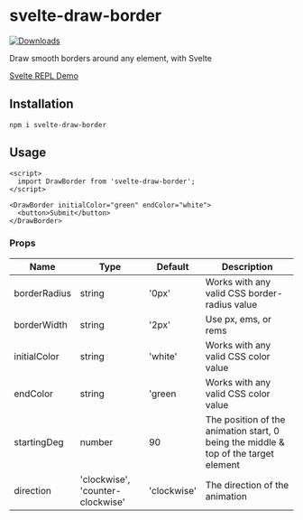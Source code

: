 # svelte-draw-border

<a href="https://www.npmjs.com/package/svelte-draw-border">
  <img src="https://img.shields.io/npm/dm/svelte-draw-border.svg" alt="Downloads">
</a>

Draw smooth borders around any element, with Svelte

[Svelte REPL Demo](https://svelte.dev/repl/597674c9f1304368903e032b7a5b84e6?version=3.50.1)

## Installation

```shell
npm i svelte-draw-border
```

## Usage

```svelte
<script>
  import DrawBorder from 'svelte-draw-border';
</script>

<DrawBorder initialColor="green" endColor="white">
  <button>Submit</button>
</DrawBorder>
```

### Props

| Name         | Type   | Default | Description                                  |
|--------------|--------|---------|----------------------------------------------|
| borderRadius | string | '0px'   | Works with any valid CSS border-radius value |
| borderWidth  | string | '2px'   | Use px, ems, or rems                         |
| initialColor | string | 'white' | Works with any valid CSS color value         |
| endColor     | string | 'green  | Works with any valid CSS color value         |
| startingDeg  | number | 90      | The position of the animation start, 0 being the middle & top of the target element |
| direction    | 'clockwise', 'counter-clockwise'| 'clockwise' | The direction of the animation |
